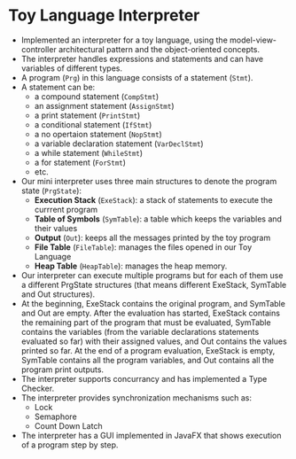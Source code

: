 # Toy Language Interpreter
 * Implemented an interpreter for a toy language, using the model-view-controller architectural pattern and the object-oriented 
concepts.
 * The interpreter handles expressions and statements and can have variables of different types.
 * A program (`Prg`) in this language consists of a statement (`Stmt`).
 * A statement can be:
    - a compound statement (`CompStmt`)
    - an assignment statement (`AssignStmt`)
    - a print statement (`PrintStmt`)
    - a conditional statement (`IfStmt`)
    - a no opertaion statement (`NopStmt`) 
    - a variable declaration statement (`VarDeclStmt`)
    - a while statement (`WhileStmt`)
    - a for statement (`ForStmt`)
    - etc.
 * Our mini interpreter uses three main structures to denote the program state (`PrgState`):
    - **Execution Stack** (`ExeStack`): a stack of statements to execute the currrent program
    - **Table of Symbols** (`SymTable`): a table which keeps the variables and their values
    - **Output** (`Out`): keeps all the messages printed by the toy program
    - **File Table** (`FileTable`): manages the files opened in our Toy Language
    - **Heap Table** (`HeapTable`): manages the heap memory.
 * Our interpreter can execute multiple programs but for each of them use a different PrgState structures (that means different ExeStack, SymTable and Out structures).
 * At the beginning, ExeStack contains the original program, and SymTable and Out are empty. After the evaluation has started, ExeStack contains the remaining part of the program that must be evaluated, SymTable contains the variables (from the variable declarations statements evaluated so far) with their assigned values, and Out contains the values printed so far. At the end of a program evaluation, ExeStack is empty, SymTable contains all the program variables, and Out contains all the program print outputs.
 * The interpreter supports concurrancy and has implemented a Type Checker.
 * The interpreter provides synchronization mechanisms such as:
   - Lock
   - Semaphore
   - Count Down Latch
 * The interpreter has a GUI implemented in JavaFX that shows execution of a program step by step.


 
